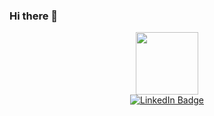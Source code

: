 ### Hi there 👋

<div id="header" align="center">
  <img src="https://media.giphy.com/media/lP8xu5t2DLGG045H8F/giphy.gif" width="100"/>
</div>

<div id="badges" align="center">
    <a href="https://www.linkedin.com/in/egor-datsishin/">
  <img src="https://img.shields.io/badge/LinkedIn-blue?logo=linkedin&logoColor=white&style=for-the-badge" alt="LinkedIn Badge"/>
  </a>
</div>



<!--
**datsishin/datsishin** is a ✨ _special_ ✨ repository because its `README.md` (this file) appears on your GitHub profile.

Here are some ideas to get you started:

- 🔭 I’m currently working on ...
- 🌱 I’m currently learning ...
- 👯 I’m looking to collaborate on ...
- 🤔 I’m looking for help with ...
- 💬 Ask me about ...
- 📫 How to reach me: ...
- 😄 Pronouns: ...
- ⚡ Fun fact: ...
-->
